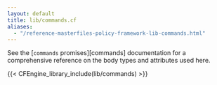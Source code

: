 ```yaml
---
layout: default
title: lib/commands.cf
aliases:
  - "/reference-masterfiles-policy-framework-lib-commands.html"
---
```


See the [`commands` promises][commands] documentation for a
comprehensive reference on the body types and attributes used here.

{{< CFEngine_library_include(lib/commands) >}}
